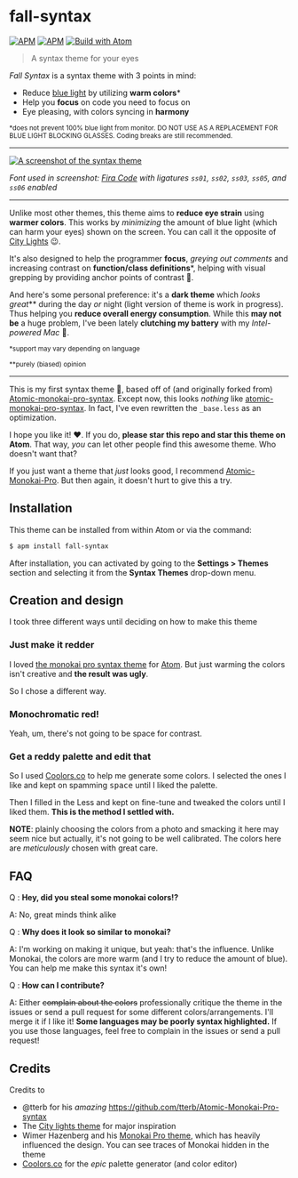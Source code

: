 # fall-syntax
[![APM](https://img.shields.io/apm/dm/fall-syntax)](https://atom.io/themes/fall-syntax) [![APM](https://img.shields.io/apm/l/fall-syntax)](https://atom.io/themes/fall-syntax) [![Build with Atom](https://img.shields.io/badge/Built%20with-Atom-brightgreen?logo=atom)](https://atom.io/)

> A syntax theme for your eyes

*Fall Syntax* is a syntax theme with 3 points in mind:

 - Reduce [blue light](https://www.verywellhealth.com/blue-light-exposure-3421985) by utilizing **warm colors**\*
 - Help you **focus** on code you need to focus on
 - Eye pleasing, with colors syncing in **harmony**


<sub>*does not prevent 100% blue light from monitor. DO NOT USE AS A REPLACEMENT FOR BLUE LIGHT BLOCKING GLASSES. Coding breaks are still recommended.</sub>

---

[![A screenshot of the syntax theme](https://raw.githubusercontent.com/ThatXliner/fall-syntax/master/screenshot.png)](https://github.com/ThatXliner/fall-syntax/blob/master/screenshot.png)

*Font used in screenshot: [Fira Code](https://github.com/tonsky/FiraCode) with ligatures `ss01`, `ss02`, `ss03`, `ss05`, and `ss06` enabled*

---

Unlike most other themes, this theme aims to **reduce eye strain** using **warmer colors**. This works by *minimizing* the amount of blue light (which can harm your eyes) shown on the screen. You can call it the opposite of [City Lights][2] 😉.

It's also designed to help the programmer **focus**, *greying out comments* and increasing contrast on **function/class definitions**\*, helping with visual grepping by providing anchor points of contrast 👀.

And here's some personal preference: it's a **dark theme** which *looks great*\*\* during the day *or* night (light version of theme is work in progress). Thus helping you **reduce overall energy consumption**. While this **may not be** a huge problem, I've been lately **clutching my battery** with my *Intel-powered Mac* 😬.

<sub>*support may vary depending on language</sub>

<sub>**purely (biased) opinion</sub>

---

This is my first syntax theme 🎉, based off of (and originally forked from) [Atomic-monokai-pro-syntax][1]. Except now, this looks *nothing* like [atomic-monokai-pro-syntax][1]. In fact, I've even rewritten the `_base.less` as an optimization.

I hope you like it! ❤️. If you do, **please star this repo and star this theme on Atom**. That way, *you* can let other people find this awesome theme. Who doesn't want that?

If you just want a theme that *just* looks good, I recommend [Atomic-Monokai-Pro](https://github.com/tterb/Atomic-Monokai-Pro-syntax). But then again, it doesn't hurt to give this a try.

## Installation

This theme can be installed from within Atom or via the command:
```sh
$ apm install fall-syntax
```
After installation, you can activated by going to the **Settings > Themes** section and selecting it from the **Syntax Themes** drop-down menu.

## Creation and design

I took three different ways until deciding on how to make this theme

### Just make it redder

I loved [the monokai pro syntax theme][1] for [Atom](https://atom.io/). But just warming the colors isn't creative and **the result was ugly**.

So I chose a different way.

### Monochromatic red!

Yeah, um, there's not going to be space for contrast.

### Get a reddy palette and edit that

So I used [Coolors.co](https://coolors.co/) to help me generate some colors. I selected the ones I like and kept on spamming <kbd>space</kbd> until I liked the palette.

Then I filled in the Less and kept on fine-tune and tweaked the colors until I liked them. **This is the method I settled with.**

**NOTE**: plainly choosing the colors from a photo and smacking it here may seem nice but actually, it's not going to be well calibrated. The colors here are *meticulously* chosen with great care.

## FAQ

Q : **Hey, did you steal some monokai colors!?**

A: No, great minds think alike

Q : **Why does it look so similar to monokai?**

A: I'm working on making it unique, but yeah: that's the influence. Unlike Monokai, the colors are more warm (and I try to reduce the amount of blue). You can help me make this syntax it's own!

Q : **How can I contribute?**

A: Either ~~complain about the colors~~ professionally critique the theme in the issues or send a pull request for some different colors/arrangements. I'll merge it if I like it! **Some languages may be poorly syntax highlighted.** If you use those languages, feel free to complain in the issues or send a pull request!

## Credits

Credits to

 - @tterb for his *amazing* https://github.com/tterb/Atomic-Monokai-Pro-syntax
 - The [City lights theme][2] for major inspiration
 - Wimer Hazenberg and his [Monokai Pro theme](https://monokai.pro/), which has heavily influenced the design. You can see traces of Monokai hidden in the theme
 - [Coolors.co](https://coolors.co/) for the *epic* palette generator (and color editor)

[1]: https://github.com/tterb/Atomic-Monokai-Pro-syntax
[2]: http://citylights.xyz/
